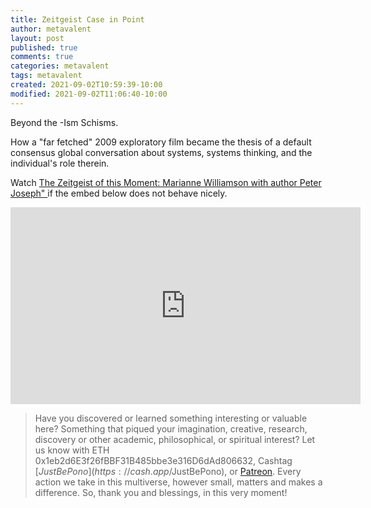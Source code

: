 ```yaml
---
title: Zeitgeist Case in Point
author: metavalent
layout: post
published: true
comments: true
categories: metavalent
tags: metavalent
created: 2021-09-02T10:59:39-10:00
modified: 2021-09-02T11:06:40-10:00
---
```


Beyond the -Ism Schisms.

How a "far fetched" 2009 exploratory film became the thesis of a default consensus global conversation about systems, systems thinking, and the individual's role therein.

Watch [The Zeitgeist of this Moment: Marianne Williamson with author Peter Joseph"
](https://youtu.be/DacbQDV3o-s) if the embed below does not behave nicely. 

<div class="embed-container"><iframe width="560" height="315" src="https://www.youtube.com/embed/DacbQDV3o-s" title="YouTube video player" frameborder="0" allow="accelerometer; autoplay; clipboard-write; encrypted-media; gyroscope; picture-in-picture" allowfullscreen></iframe></div>

> Have you discovered or learned something interesting or valuable here? Something that piqued your imagination, creative, research, discovery or other academic, philosophical, or spiritual interest? Let us know with ETH 0x1eb2d6E3f26fBBF31B485bbe3e316D6dAd806632, Cashtag [$JustBePono](https://cash.app/$JustBePono), or [Patreon](https://patreon.com/metavalent). Every action we take in this multiverse, however small, matters and makes a difference. So, thank you and blessings, in this very moment!
